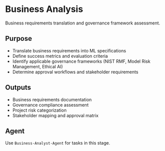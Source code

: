 # Business Analysis

Business requirements translation and governance framework assessment.

## Purpose
- Translate business requirements into ML specifications
- Define success metrics and evaluation criteria
- Identify applicable governance frameworks (NIST RMF, Model Risk Management, Ethical AI)
- Determine approval workflows and stakeholder requirements

## Outputs
- Business requirements documentation
- Governance compliance assessment
- Project risk categorization
- Stakeholder mapping and approval matrix

## Agent
Use `Business-Analyst-Agent` for tasks in this stage.